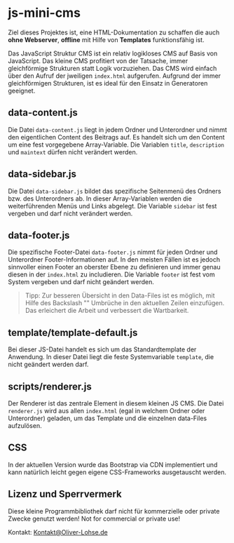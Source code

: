 # js-mini-cms
Ziel dieses Projektes ist, eine HTML-Dokumentation zu schaffen die auch **ohne Webserver**, **offline** mit Hilfe von **Templates** funktionsfähig ist. 

Das JavaScript Struktur CMS ist ein relativ logikloses CMS auf Basis von JavaScript. Das kleine CMS profitiert von der Tatsache, immer gleichförmige Strukturen statt Logik vorzuziehen. Das CMS wird einfach über den Aufruf der jweiligen `index.html` aufgerufen. Aufgrund der immer gleichförmigen Strukturen, ist es ideal für den Einsatz in Generatoren geeignet.

## data-content.js
Die Datei `data-content.js` liegt in jedem Ordner und Unterordner und nimmt den eigentlichen Content des Beitrags auf. Es handelt sich um den Content um eine fest vorgegebene Array-Variable. Die Variablen `title`, `description` und `maintext` dürfen nicht verändert werden.

## data-sidebar.js
Die Datei `data-sidebar.js` bildet das spezifische Seitenmenü des Ordners bzw. des Unterordners ab. In dieser Array-Variablen werden die weiterführenden Menüs und Links abgelegt. Die Variable `sidebar` ist fest vergeben und darf nicht verändert werden.

## data-footer.js
Die spezifische Footer-Datei `data-footer.js` nimmt für jeden Ordner und Unterordner Footer-Informationen auf. In den meisten Fällen ist es jedoch sinnvoller einen Footer an oberster Ebene zu definieren und immer genau diesen in der `index.html` zu includieren. Die Variable `footer` ist fest vom System vergeben und darf nicht geändert werden.

>Tipp: Zur besseren Übersicht in den Data-Files ist es möglich, mit Hilfe des Backslash "\" Umbrüche in den aktuellen Zeilen einzufügen. Das erleichert die Arbeit und verbessert die Wartbarkeit.

## template/template-default.js
Bei dieser JS-Datei handelt es sich um das Standardtemplate der Anwendung. In dieser Datei liegt die feste Systemvariable `template`, die nicht geändert werden darf.

## scripts/renderer.js
Der Renderer ist das zentrale Element in diesem kleinen JS CMS. Die Datei `renderer.js` wird aus allen `index.html` (egal in welchem Ordner oder Unterordner) geladen, um das Template und die einzelnen data-Files aufzulösen.

## CSS
In der aktuellen Version wurde das Bootstrap via CDN implementiert und kann natürlich leicht gegen eigene CSS-Frameworks ausgetauscht werden.

## Lizenz und Sperrvermerk
Diese kleine Programmbibliothek darf nicht für kommerzielle oder private Zwecke genutzt werden!
Not for commercial or private use!

Kontakt: Kontakt@Oliver-Lohse.de
